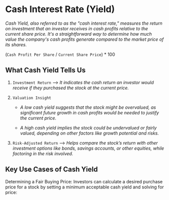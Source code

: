 # Cash Interest Rate (Yield)


*Cash Yield, also referred to as the "cash interest rate," measures the return on investment that an investor receives in cash profits relative to the current share price. It's a straightforward way to determine how much value the company's cash profits generate compared to the market price of its shares.*


(`Cash Profit Per Share` / `Current Share Price`) * 100


## What Cash Yield Tells Us


1. `Investment Return` --> *It indicates the cash return an investor would receive if they purchased the stock at the current price.*

2. `Valuation Insight`

    - *A low cash yield suggests that the stock might be overvalued, as significant future growth in cash profits would be needed to justify the current price.*

    - *A high cash yield implies the stock could be undervalued or fairly valued, depending on other factors like growth potential and risks.*

3. `Risk-Adjusted Return` --> *Helps compare the stock’s return with other investment options like bonds, savings accounts, or other equities, while factoring in the risk involved.*


## Key Use Cases of Cash Yield


Determining a Fair Buying Price: Investors can calculate a desired purchase price for a stock by setting a minimum acceptable cash yield and solving for price: